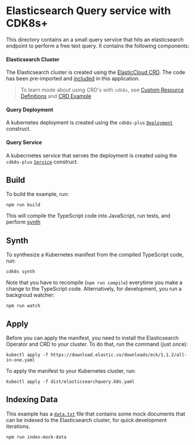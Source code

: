# Elasticsearch Query service with CDK8s+

This directory contains an a small query service that hits an elasticsearch endpoint to perform a free text query. It contains the following components:

#### Elasticsearch Cluster

The Elasticsearch cluster is created using the [ElasticCloud CRD](https://download.elastic.co/downloads/eck/1.1.2/all-in-one.yaml). The code has been pre-imported and [included](./imports/elasticsearch.k8s.elastic.co/elasticsearch.ts) in this application.

> To learn mode about using CRD's with `cdk8s`, see [Custom Resource Definitions](https://github.com/cdk8s-team/cdk8s/tree/master/packages/cdk8s-cli#custom-resource-definitions-crds) and [CRD Example](https://github.com/cdk8s-team/cdk8s/tree/master/examples/typescript/crd)

#### Query Deployment

A kubernetes deployment is created using the `cdk8s-plus` [`Deployment`](https://github.com/cdk8s-team/cdk8s/tree/master/packages/cdk8s-plus#deployment) construct.

#### Query Service

A kubecrnetes service that serves the deployment is created using the `cdk8s-plus` [`Service`](https://github.com/cdk8s-team/cdk8s/tree/master/packages/cdk8s-plus#service) construct.

## Build

To build the example, run:

`npm run build`

This will compile the TypeScript code into JavaScript, run tests, and perform [synth](#Synth)

## Synth

To synthesize a Kubernetes manifest from the compiled TypeScript code, run:

`cdk8s synth`

Note that you have to recompile (`npm run compile`) everytime you make a change to the TypeScript code. Alternatively, for development, you run a backgroud watcher:

`npm run watch`

## Apply

Before you can apply the manifest, you need to install the Elasticsearch Operator and CRD to your cluster. To do that, run the command (just once):

`kubectl apply -f https://download.elastic.co/downloads/eck/1.1.2/all-in-one.yaml`

To apply the manifest to your Kubernetes cluster, run:

`kubectl apply -f dist/elasticsearchquery.k8s.yaml`

## Indexing Data

This example has a [`data.txt`](./data.txt) file that contains some mock documents that can be indexed to the Elasticsearch cluster, for quick development iterations.

`npm run index-mock-data`
